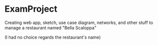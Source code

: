 # ExamProject
Creating web app, sketch, use case diagram, networks, and other stuff to manage a restaurant named "Bella Scaloppa" 

(I had no choice regards the restaurant's name)
